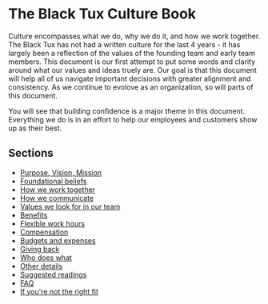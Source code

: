 # The Black Tux Culture Book  
  
Culture encompasses what we do, why we do it, and how we work together. The Black Tux has not had a written culture for the last 4 years - it has largely been a reflection of the values of the founding team and early team members. This document is our first attempt to put some words and clarity around what our values and ideas truely are. Our goal is that this document will help all of us navigate important decisions with greater alignment and consistency. As we continue to evolove as an organization, so will parts of this document.  
  
You will see that building confidence is a major theme in this document. Everything we do is in an effort to help our employees and customers show up as their best.  

## Sections
* [Purpose, Vision, Mission](https://github.com/andrewblackmon/culture/blob/master/purpose-vision-mission.md)
* [Foundational beliefs](https://github.com/andrewblackmon/culture/blob/master/the-foundation-of-our-culture.md)
* [How we work together](https://github.com/andrewblackmon/culture/blob/master/how-we-work-together.md)
* [How we communicate](https://github.com/andrewblackmon/culture/blob/master/communication.md)
* [Values we look for in our team](https://github.com/andrewblackmon/culture/blob/master/values-we-look-for.md)
* [Benefits](https://github.com/andrewblackmon/culture/blob/master/benefits.md)
* [Flexible work hours](https://github.com/andrewblackmon/culture/blob/master/Flexible-work-hours.md)
* [Compensation](https://github.com/andrewblackmon/culture/blob/master/compensation.md)
* [Budgets and expenses](https://github.com/andrewblackmon/culture/blob/master/budgets-and-expenses.md)
* [Giving back](https://github.com/andrewblackmon/culture/blob/master/giving-back.md)
* [Who does what](https://github.com/andrewblackmon/culture/blob/master/who-does-what.md)
* [Other details](https://github.com/andrewblackmon/culture/blob/master/other-details.md)
* [Suggested readings](https://github.com/andrewblackmon/culture/blob/master/suggested-readings.md)
* [FAQ](https://github.com/andrewblackmon/culture/blob/master/FAQ.md)
* [If you're not the right fit](https://github.com/andrewblackmon/culture/blob/master/if-you're-not-the-right-fit.md)
